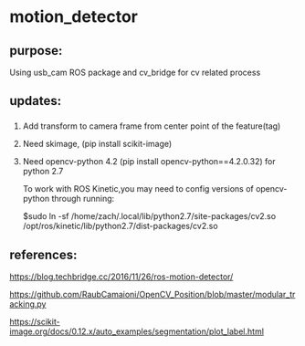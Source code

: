 # motion_detector
## purpose:
Using usb_cam ROS package and cv_bridge for cv related process

## updates:
### 
1. Add transform to camera frame from center point of the feature(tag)
2. Need skimage, (pip install scikit-image) 
3. Need opencv-python 4.2 (pip install opencv-python==4.2.0.32) for python 2.7 

   To work with ROS Kinetic,you may need to config versions of opencv-python through running: 
   
   $sudo ln -sf /home/zach/.local/lib/python2.7/site-packages/cv2.so /opt/ros/kinetic/lib/python2.7/dist-packages/cv2.so 
## references:
https://blog.techbridge.cc/2016/11/26/ros-motion-detector/

https://github.com/RaubCamaioni/OpenCV_Position/blob/master/modular_tracking.py

https://scikit-image.org/docs/0.12.x/auto_examples/segmentation/plot_label.html
